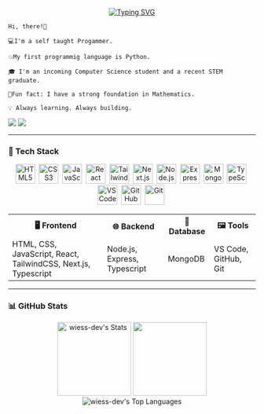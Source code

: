 <p align="center">
  <a href="https://git.io/typing-svg"><img src="https://readme-typing-svg.demolab.com?font=Fira+Code&size=35&duration=3000&pause=200&color=007BFFFF&center=true&repeat=false&random=false&width=435&lines=Ralph+Lawrence" alt="Typing SVG" /></a>
</p>

```
Hi, there!👋

💻I'm a self taught Progammer.

💥My first programmig language is Python.

🎓 I'm an incoming Computer Science student and a recent STEM graduate.

🤗Fun fact: I have a strong foundation in Mathematics.

💡 Always learning. Always building.
```

![](https://komarev.com/ghpvc/?username=wiess-dev)
![](https://komarev.com/ghpvc/?username=wiess-dev)

---

### 🧠 Tech Stack

<div align="center">
<p align="center">
  <img title="HTML5" src="https://cdn.jsdelivr.net/gh/devicons/devicon@latest/icons/html5/html5-original.svg" width="40" height="40" />&nbsp;
  <img title="CSS3" src="https://cdn.jsdelivr.net/gh/devicons/devicon@latest/icons/css3/css3-original.svg" width="40" height="40" />&nbsp;
  <img title="JavaScript" src="https://cdn.jsdelivr.net/gh/devicons/devicon@latest/icons/javascript/javascript-original.svg" width="40" height="40" />&nbsp;
  <img title="React" src="https://cdn.jsdelivr.net/gh/devicons/devicon@latest/icons/react/react-original.svg" width="40" height="40" />&nbsp;
  <img title="TailwindCSS" src="https://cdn.jsdelivr.net/gh/devicons/devicon@latest/icons/tailwindcss/tailwindcss-original.svg" width="40" height="40" />&nbsp;
  <img title="Next.js" src="https://cdn.jsdelivr.net/gh/devicons/devicon@latest/icons/nextjs/nextjs-original.svg" width="40" height="40" />&nbsp;
  <img title="Node.js" src="https://cdn.jsdelivr.net/gh/devicons/devicon@latest/icons/nodejs/nodejs-original.svg" width="40" height="40" />&nbsp;
  <img title="Express" src="https://devicon-website.vercel.app/api/express/original.svg?color=%23000000" width="40" height="40" />&nbsp;
  <img title="MongoDB" src="https://cdn.jsdelivr.net/gh/devicons/devicon@latest/icons/mongodb/mongodb-original.svg" width="40" height="40" />&nbsp;
<img title="TypeScript" src="https://cdn.jsdelivr.net/gh/devicons/devicon@latest/icons/typescript/typescript-original.svg" width="40" height="40" />&nbsp;
  <img title="VSCode" src="https://cdn.jsdelivr.net/gh/devicons/devicon@latest/icons/vscode/vscode-original.svg" width="40" height="40" />&nbsp;
  <img title="GitHub" src="https://devicon-website.vercel.app/api/github/original.svg?color=%23000000" width="40" height="40" />&nbsp;
  <img title="Git" src="https://cdn.jsdelivr.net/gh/devicons/devicon@latest/icons/git/git-original.svg" width="40" height="40" />&nbsp;
</p>

<table align="center">
  <tr>
    <th>🖥️ Frontend</th>
    <th>🌐 Backend</th>
    <th>🎨 Database</th>
    <th>🖼 Tools</th>
  </tr>
  <tr>
    <td>HTML, CSS, JavaScript, React, TailwindCSS, Next.js, Typescript</td>
    <td>Node.js, Express, Typescript</td>
    <td>MongoDB</td>
    <td>VS Code, GitHub, Git</td>
  </tr>
</table>
</div>

---

### 📊 GitHub Stats

<div align="center">
        <img alt="wiess-dev's Stats" src="https://github-readme-stats.vercel.app/api?username=wiess-dev&theme=react&show_icons=true&hide_border=true&count_private=true" height="150px" />
        <img src="https://github-readme-streak-stats.herokuapp.com/?user=wiess-dev&theme=react&hide_border=true" height="150px" />
        <img alt="wiess-dev's Top Languages" src="https://github-readme-stats.vercel.app/api/top-langs/?username=wiess-dev&theme=react&show_icons=true&hide_border=true&layout=compact" />
</div>


